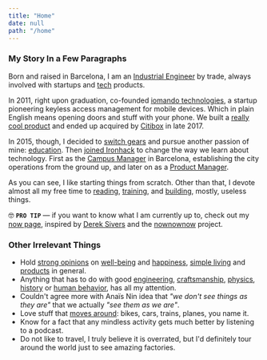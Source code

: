 ```yaml
---
title: "Home"
date: null
path: "/home"
---
```


### My Story In a Few Paragraphs
Born and raised in Barcelona, I am an [Industrial Engineer](/blog/2013/industrial-engineer) by trade, always involved with startups and [tech](/tags/tech) products.

In 2011, right upon graduation, co-founded [iomando technologies](/iomando), a startup pioneering keyless access management for mobile devices. Which in plain English means opening doors and stuff with your phone. We built a [really cool product](/iomando) and ended up acquired by [Citibox](https://citibox.com/) in late 2017.

In 2015, though, I decided to [switch gears](/blog/2015/stepping-down) and pursue another passion of mine: [education](/tags/education). Then [joined Ironhack](/blog/2015/hi-from-ironhack) to change the way we learn about technology. First as the [Campus Manager](/blog/2017/ironhack-gm) in Barcelona, establishing the city operations from the ground up, and later on as a [Product Manager](/blog/2017/ironhack-from-gm-to-pm).

As you can see, I like starting things from scratch. Other than that, I devote almost all my free time to [reading](/books), [training](https://www.strava.com/athletes/1113999), and [building](https://github.com/MarcCollado), mostly, useless things.

🤓 **`PRO TIP`** — if you want to know what I am currently up to, check out my [now page](/now), inspired by [Derek Sivers](https://sivers.org/) and the [nownownow](https://nownownow.com/) project.


### Other Irrelevant Things
* Hold [strong opinions](/tags/opinion) on [well-being](/tags/health) and [happiness](/tags/happiness), [simple living](/tags/simple) and [products](/tags/product) in general.
* Anything that has to do with good [engineering](/tags/coding), [craftsmanship](/tags/craft), [physics](/tags/physics), [history](/tags/history) or [human behavior](/tags/psychology), has all my attention.
* Couldn't agree more with Anaïs Nin idea that *"we don't see things as they are"* that we actually *"see them as we are"*.
* Love stuff that [moves around](/tags/transport): bikes, cars, trains, planes, you name it.
* Know for a fact that any mindless activity gets much better by listening to a podcast.
* Do not like to travel, I truly believe it is overrated, but I'd definitely tour around the world just to see amazing factories.
